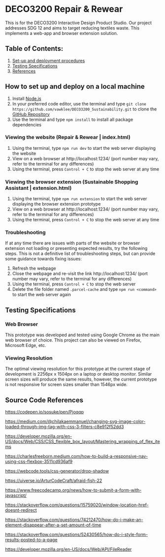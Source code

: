 # DECO3200 Repair & Rewear
This is for the DECO3200 Interactive Design Product Studio. Our project addresses SDG 12 and aims to target reducing textiles waste. This implements a web-app and browser extension solution.

## Table of Contents:
1. [Set-up and deployment procedures](#setupAndDeploy)
2. [Testing Specifications](#specifications)
3. [References](#references)

## How to set up and deploy on a local machine <a id="setupAndDeploy"></a>
1. Install [Node.js](https://nodejs.org/en)
2. In your preferred code editor, use the terminal and type `git clone https://github.com/vawklee/DECO3200_Sustainability.git` to clone the [GitHub Repository](https://github.com/vawklee/DECO3200_Sustainability.git)
3. Use the terminal and type `npm install` to install all package dependencies

### Viewing the website (Repair & Rewear | index.html)
1. Using the terminal, type `npm run dev` to start the web server displaying the website
2. View on a web browser at http://localhost:1234/ (port number may vary, refer to the terminal for any differences)
3. Using the terminal, press `Control + C` to stop the web server at any time

### Viewing the browser extension (Sustainable Shopping Assistant | extension.html)
1. Using the terminal, type `npm run extension` to start the web server displaying the browser extension prototype
2. View on a web browser at http://localhost:1234/ (port number may vary, refer to the terminal for any differences)
3. Using the terminal, press `Control + C` to stop the web server at any time

### Troubleshooting
If at any time there are issues with parts of the website or browser extension not loading or presenting expected results, try the following steps. This is not a definitive list of troubleshooting steps, but can provide some guidance towards fixing issues: <br>
1. Refresh the webpage
2. Close the webpage and re-visit the link http://localhost:1234/ (port number may vary, refer to the terminal for any differences)
3. Using the terminal, press `Control + C` to stop the web server
4. Delete the file folder named `.parcel-cache` and type `npm run <command>` to start the web server again

## Testing Specifications <a id="specifications"></a>
### Web Browser
This prototype was developed and tested using Google Chrome as the main web browser of choice. This project can also be viewed on Firefox, Microsoft Edge, etc.
### Viewing Resolution
The optimal viewing resolution for this prototype at the current stage of development is 2256px x 1504px on a laptop or desktop monitor. Similar screen sizes will produce the same results, however, the current prototype is not responsive for screen sizes smaller than 1546px wide.

## Source Code References <a id="references"></a>
https://codepen.io/sosuke/pen/Pjoqqp <br>

https://medium.com/@chilakaemmanuel/changing-svg-image-color-loaded-through-img-tag-with-css-3-filters-c8e912f52dd3 <br>

https://developer.mozilla.org/en-US/docs/Web/CSS/CSS_flexible_box_layout/Mastering_wrapping_of_flex_items <br>

https://charlesfreeborn.medium.com/how-to-build-a-responsive-nav-using-css-flexbox-3511cd936af9 <br>

https://webcode.tools/css-generator/drop-shadow <br>

https://uiverse.io/ArturCodeCraft/afraid-fish-22 <br>

https://www.freecodecamp.org/news/how-to-submit-a-form-with-javascript/ <br>

https://stackoverflow.com/questions/15759020/window-location-href-doesnt-redirect <br>

https://stackoverflow.com/questions/74212470/how-do-i-make-an-element-disappear-after-a-set-amount-of-time <br>

https://stackoverflow.com/questions/52430565/how-do-i-style-form-results-posted-to-a-page <br>

https://developer.mozilla.org/en-US/docs/Web/API/FileReader <br>